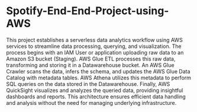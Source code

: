# Spotify-End-End-Project-using-AWS

This project establishes a serverless data analytics workflow using AWS services to streamline data processing, querying, and visualization. The process begins with an IAM User or application uploading raw data to an Amazon S3 bucket (Staging). AWS Glue ETL processes this raw data, transforming and storing it in a Datawarehouse bucket. An AWS Glue Crawler scans the data, infers the schema, and updates the AWS Glue Data Catalog with metadata tables. AWS Athena utilizes this metadata to perform SQL queries on the data stored in the Datawarehouse. Finally, AWS QuickSight visualizes and analyzes the queried data, providing insightful dashboards and reports. This architecture ensures efficient data handling and analysis without the need for managing underlying infrastructure.
